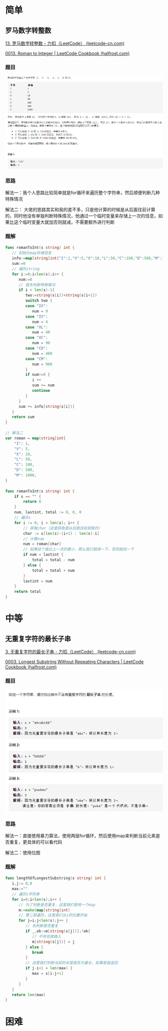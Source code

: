 # 简单

## 罗马数字转整数

[13. 罗马数字转整数 - 力扣（LeetCode） (leetcode-cn.com)](https://leetcode-cn.com/problems/roman-to-integer/)

[0013. Roman to Integer | LeetCode Cookbook (halfrost.com)](https://books.halfrost.com/leetcode/ChapterFour/0001~0099/0013.Roman-to-Integer/)

### 题目

![image-20210307162047219](images/image-20210307162047219.png)

### 思路

解法一：我个人思路比较简单就是for循环来遍历整个字符串，然后顺便判断几种特殊情况

解法二： 大佬的思路其实和我的差不多，只是他计算的时候是从后面往前计算的，同时他没有单独判断特殊情况，他通过一个临时变量来存储上一次的信息，如果比这个临时变量大就加否则就减，不需要额外进行判断

### 题解

```go
func romanToInt(s string) int {
   // 初始化map存储信息
   info:=map[string]int{"I":1,"V":5,"X":10,"L":50,"C":100,"D":500,"M":1000}
   sum:=0
   // 遍历string
   for i:=0;i<len(s);i++ {
      num:=0
      // 首先判断特殊情况
      if i < len(s)-1{
         two:=string(s[i])+string(s[i+1])
         switch two {
         case "IX":
            num = 9
         case "IV":
            num = 4
         case "XL":
            num = 40
         case "XC":
            num = 90
         case "CD":
            num = 400
         case "CM":
            num = 900
         }
         if num!=0 {
            i ++
            sum += num
            continue
         }
      }
      sum += info[string(s[i])]
   }
   return sum
}

// 解法二
var roman = map[string]int{
	"I": 1,
	"V": 5,
	"X": 10,
	"L": 50,
	"C": 100,
	"D": 500,
	"M": 1000,
}

func romanToInt(s string) int {
	if s == "" {
		return 0
	}
	num, lastint, total := 0, 0, 0
	// 遍历s
	for i := 0; i < len(s); i++ {
		// 获取char（这里获取是从后面往前获取的）
		char := s[len(s)-(i+1) : len(s)-i]
		// 计算num
		num = roman[char]
		// 如果这个值比上一次的要小，那么我们就减一下，否则就加一下
		if num < lastint {
			total = total - num
		} else {
			total = total + num
		}
		lastint = num
	}
	return total
}
```

# 中等

## 无重复字符的最长子串

[3. 无重复字符的最长子串 - 力扣（LeetCode） (leetcode-cn.com)](https://leetcode-cn.com/problems/longest-substring-without-repeating-characters/)

[0003. Longest Substring Without Repeating Characters | LeetCode Cookbook (halfrost.com)](https://books.halfrost.com/leetcode/ChapterFour/0001~0099/0003.Longest-Substring-Without-Repeating-Characters/)

### 题目

![image-20210307163438577](images/image-20210307163438577.png)

### 思路

解法一：直接使用暴力算法，使用两层for循环，然后使用map来判断当前元素是否重复，更具体的可以看代码

解法二：使用位图



### 题解

```go
func lengthOfLongestSubstring(s string) int {
   i,j:= 0,0
   max:=""
   // 遍历s字符串
   for i=0;i<len(s);i++ {
      // 为了判断是否重复，这里我们使用一个map
      m:=make(map[string]int)
      // 第二层遍历，这里我们从i的位置开始
      for j=i;j<len(s);j++ {
         // 先判断是否重复
         if _,ok:=m[string(s[j])];!ok{
            // 不存在就插入
            m[string(s[j])] = j
         } else {
            break
         }
         // 这里我们判断当前的长度是否为最长，如果是就返回
         if j-i+1 > len(max) {
            max = s[i:j+1]
         }
      }
   }
   return len(max)
}
```

# 困难